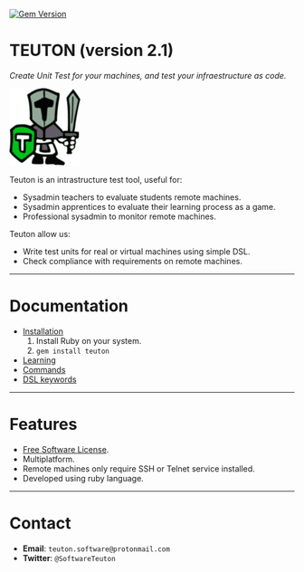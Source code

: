 
[![Gem Version](https://badge.fury.io/rb/teuton.svg)](https://badge.fury.io/rb/teuton)

# TEUTON (version 2.1)

_Create Unit Test for your machines, and
test your infraestructure as code._

![logo](./docs/images/logo.png)

Teuton is an intrastructure test tool, useful for:
* Sysadmin teachers to evaluate students remote machines.
* Sysadmin apprentices to evaluate their learning process as a game.
* Professional sysadmin to monitor remote machines.

Teuton allow us:
* Write test units for real or virtual machines using simple DSL.
* Check compliance with requirements on remote machines.

---
# Documentation

* [Installation](https://github.com/teuton-software/teuton/tree/devel/docs/install/README.md)
    1. Install Ruby on your system.
    2. `gem install teuton`
* [Learning](https://github.com/teuton-software/teuton/tree/devel/docs/learn/README.md)
* [Commands](https://github.com/teuton-software/teuton/tree/devel/docs/commands/README.md)
* [DSL keywords](https://github.com/teuton-software/teuton/tree/devel/docs/dsl/README.md)

---
# Features

* [Free Software License](https://github.com/teuton-software/teuton/tree/devel/LICENSE).
* Multiplatform.
* Remote machines only require SSH or Telnet service installed.
* Developed using ruby language.

---
# Contact

* **Email**: `teuton.software@protonmail.com`
* **Twitter**: `@SoftwareTeuton`
